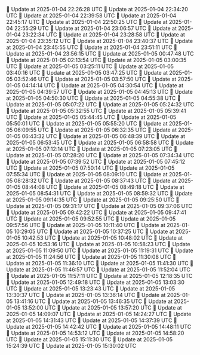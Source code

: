 🔄 Update at 2025-01-04 22:26:28 UTC
🔄 Update at 2025-01-04 22:34:20 UTC
🔄 Update at 2025-01-04 22:39:58 UTC
🔄 Update at 2025-01-04 22:45:17 UTC
🔄 Update at 2025-01-04 22:50:25 UTC
🔄 Update at 2025-01-04 22:55:29 UTC
🔄 Update at 2025-01-04 23:06:57 UTC
🔄 Update at 2025-01-04 23:22:34 UTC
🔄 Update at 2025-01-04 23:28:58 UTC
🔄 Update at 2025-01-04 23:35:12 UTC
🔄 Update at 2025-01-04 23:40:37 UTC
🔄 Update at 2025-01-04 23:45:55 UTC
🔄 Update at 2025-01-04 23:51:11 UTC
🔄 Update at 2025-01-04 23:56:15 UTC
🔄 Update at 2025-01-05 00:47:48 UTC
🔄 Update at 2025-01-05 02:13:54 UTC
🔄 Update at 2025-01-05 03:00:35 UTC
🔄 Update at 2025-01-05 03:25:11 UTC
🔄 Update at 2025-01-05 03:40:16 UTC
🔄 Update at 2025-01-05 03:47:25 UTC
🔄 Update at 2025-01-05 03:52:46 UTC
🔄 Update at 2025-01-05 03:57:50 UTC
🔄 Update at 2025-01-05 04:14:14 UTC
🔄 Update at 2025-01-05 04:30:54 UTC
🔄 Update at 2025-01-05 04:39:57 UTC
🔄 Update at 2025-01-05 04:45:13 UTC
🔄 Update at 2025-01-05 04:50:30 UTC
🔄 Update at 2025-01-05 04:55:38 UTC
🔄 Update at 2025-01-05 05:07:22 UTC
🔄 Update at 2025-01-05 05:24:32 UTC
🔄 Update at 2025-01-05 05:32:55 UTC
🔄 Update at 2025-01-05 05:39:41 UTC
🔄 Update at 2025-01-05 05:44:45 UTC
🔄 Update at 2025-01-05 05:50:01 UTC
🔄 Update at 2025-01-05 05:55:20 UTC
🔄 Update at 2025-01-05 06:09:55 UTC
🔄 Update at 2025-01-05 06:32:35 UTC
🔄 Update at 2025-01-05 06:43:32 UTC
🔄 Update at 2025-01-05 06:48:39 UTC
🔄 Update at 2025-01-05 06:53:45 UTC
🔄 Update at 2025-01-05 06:58:58 UTC
🔄 Update at 2025-01-05 07:12:14 UTC
🔄 Update at 2025-01-05 07:23:05 UTC
🔄 Update at 2025-01-05 07:28:20 UTC
🔄 Update at 2025-01-05 07:34:34 UTC
🔄 Update at 2025-01-05 07:39:52 UTC
🔄 Update at 2025-01-05 07:45:12 UTC
🔄 Update at 2025-01-05 07:50:14 UTC
🔄 Update at 2025-01-05 07:55:34 UTC
🔄 Update at 2025-01-05 08:09:10 UTC
🔄 Update at 2025-01-05 08:28:32 UTC
🔄 Update at 2025-01-05 08:37:43 UTC
🔄 Update at 2025-01-05 08:44:08 UTC
🔄 Update at 2025-01-05 08:49:18 UTC
🔄 Update at 2025-01-05 08:54:31 UTC
🔄 Update at 2025-01-05 08:59:32 UTC
🔄 Update at 2025-01-05 09:14:35 UTC
🔄 Update at 2025-01-05 09:25:50 UTC
🔄 Update at 2025-01-05 09:31:17 UTC
🔄 Update at 2025-01-05 09:37:06 UTC
🔄 Update at 2025-01-05 09:42:22 UTC
🔄 Update at 2025-01-05 09:47:41 UTC
🔄 Update at 2025-01-05 09:52:55 UTC
🔄 Update at 2025-01-05 09:57:56 UTC
🔄 Update at 2025-01-05 10:11:40 UTC
🔄 Update at 2025-01-05 10:29:05 UTC
🔄 Update at 2025-01-05 10:37:25 UTC
🔄 Update at 2025-01-05 10:42:53 UTC
🔄 Update at 2025-01-05 10:48:02 UTC
🔄 Update at 2025-01-05 10:53:16 UTC
🔄 Update at 2025-01-05 10:58:23 UTC
🔄 Update at 2025-01-05 11:09:50 UTC
🔄 Update at 2025-01-05 11:19:31 UTC
🔄 Update at 2025-01-05 11:24:56 UTC
🔄 Update at 2025-01-05 11:30:08 UTC
🔄 Update at 2025-01-05 11:36:10 UTC
🔄 Update at 2025-01-05 11:41:30 UTC
🔄 Update at 2025-01-05 11:46:57 UTC
🔄 Update at 2025-01-05 11:52:04 UTC
🔄 Update at 2025-01-05 11:57:11 UTC
🔄 Update at 2025-01-05 12:18:35 UTC
🔄 Update at 2025-01-05 12:49:18 UTC
🔄 Update at 2025-01-05 13:03:30 UTC
🔄 Update at 2025-01-05 13:23:43 UTC
🔄 Update at 2025-01-05 13:30:37 UTC
🔄 Update at 2025-01-05 13:36:14 UTC
🔄 Update at 2025-01-05 13:41:16 UTC
🔄 Update at 2025-01-05 13:46:35 UTC
🔄 Update at 2025-01-05 13:52:00 UTC
🔄 Update at 2025-01-05 13:57:20 UTC
🔄 Update at 2025-01-05 14:09:07 UTC
🔄 Update at 2025-01-05 14:24:27 UTC
🔄 Update at 2025-01-05 14:31:43 UTC
🔄 Update at 2025-01-05 14:37:39 UTC
🔄 Update at 2025-01-05 14:42:42 UTC
🔄 Update at 2025-01-05 14:48:11 UTC
🔄 Update at 2025-01-05 14:53:12 UTC
🔄 Update at 2025-01-05 14:58:20 UTC
🔄 Update at 2025-01-05 15:11:30 UTC
🔄 Update at 2025-01-05 15:24:39 UTC
🔄 Update at 2025-01-05 15:30:02 UTC

